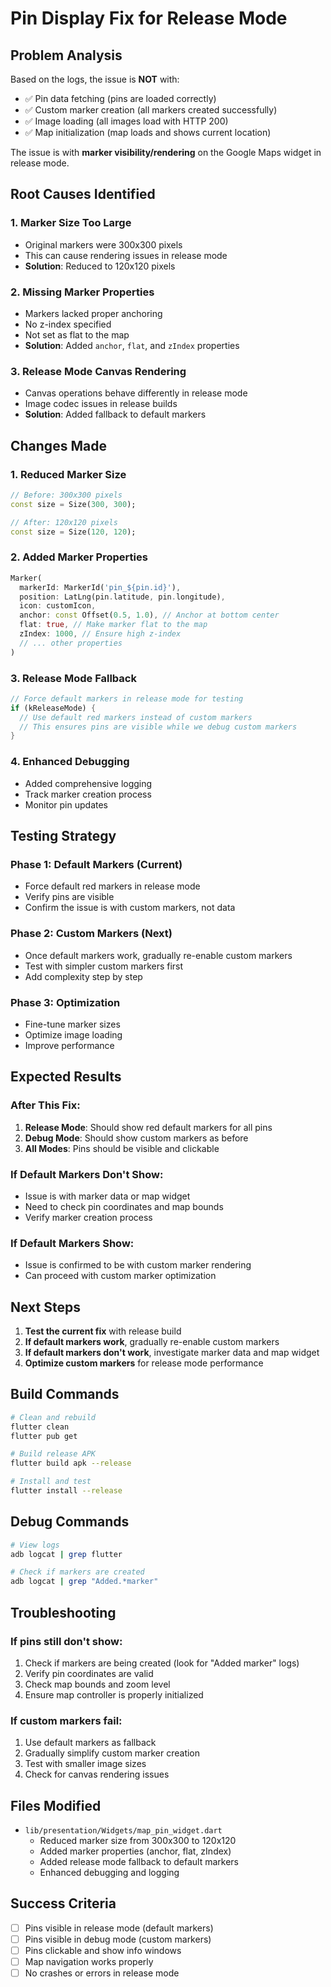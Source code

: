# Pin Display Fix for Release Mode

## Problem Analysis

Based on the logs, the issue is **NOT** with:
- ✅ Pin data fetching (pins are loaded correctly)
- ✅ Custom marker creation (all markers created successfully)
- ✅ Image loading (all images load with HTTP 200)
- ✅ Map initialization (map loads and shows current location)

The issue is with **marker visibility/rendering** on the Google Maps widget in release mode.

## Root Causes Identified

### 1. **Marker Size Too Large**
- Original markers were 300x300 pixels
- This can cause rendering issues in release mode
- **Solution**: Reduced to 120x120 pixels

### 2. **Missing Marker Properties**
- Markers lacked proper anchoring
- No z-index specified
- Not set as flat to the map
- **Solution**: Added `anchor`, `flat`, and `zIndex` properties

### 3. **Release Mode Canvas Rendering**
- Canvas operations behave differently in release mode
- Image codec issues in release builds
- **Solution**: Added fallback to default markers

## Changes Made

### 1. **Reduced Marker Size**
```dart
// Before: 300x300 pixels
const size = Size(300, 300);

// After: 120x120 pixels  
const size = Size(120, 120);
```

### 2. **Added Marker Properties**
```dart
Marker(
  markerId: MarkerId('pin_${pin.id}'),
  position: LatLng(pin.latitude, pin.longitude),
  icon: customIcon,
  anchor: const Offset(0.5, 1.0), // Anchor at bottom center
  flat: true, // Make marker flat to the map
  zIndex: 1000, // Ensure high z-index
  // ... other properties
)
```

### 3. **Release Mode Fallback**
```dart
// Force default markers in release mode for testing
if (kReleaseMode) {
  // Use default red markers instead of custom markers
  // This ensures pins are visible while we debug custom markers
}
```

### 4. **Enhanced Debugging**
- Added comprehensive logging
- Track marker creation process
- Monitor pin updates

## Testing Strategy

### Phase 1: Default Markers (Current)
- Force default red markers in release mode
- Verify pins are visible
- Confirm the issue is with custom markers, not data

### Phase 2: Custom Markers (Next)
- Once default markers work, gradually re-enable custom markers
- Test with simpler custom markers first
- Add complexity step by step

### Phase 3: Optimization
- Fine-tune marker sizes
- Optimize image loading
- Improve performance

## Expected Results

### After This Fix:
1. **Release Mode**: Should show red default markers for all pins
2. **Debug Mode**: Should show custom markers as before
3. **All Modes**: Pins should be visible and clickable

### If Default Markers Don't Show:
- Issue is with marker data or map widget
- Need to check pin coordinates and map bounds
- Verify marker creation process

### If Default Markers Show:
- Issue is confirmed to be with custom marker rendering
- Can proceed with custom marker optimization

## Next Steps

1. **Test the current fix** with release build
2. **If default markers work**, gradually re-enable custom markers
3. **If default markers don't work**, investigate marker data and map widget
4. **Optimize custom markers** for release mode performance

## Build Commands

```bash
# Clean and rebuild
flutter clean
flutter pub get

# Build release APK
flutter build apk --release

# Install and test
flutter install --release
```

## Debug Commands

```bash
# View logs
adb logcat | grep flutter

# Check if markers are created
adb logcat | grep "Added.*marker"
```

## Troubleshooting

### If pins still don't show:
1. Check if markers are being created (look for "Added marker" logs)
2. Verify pin coordinates are valid
3. Check map bounds and zoom level
4. Ensure map controller is properly initialized

### If custom markers fail:
1. Use default markers as fallback
2. Gradually simplify custom marker creation
3. Test with smaller image sizes
4. Check for canvas rendering issues

## Files Modified

- `lib/presentation/Widgets/map_pin_widget.dart`
  - Reduced marker size from 300x300 to 120x120
  - Added marker properties (anchor, flat, zIndex)
  - Added release mode fallback to default markers
  - Enhanced debugging and logging

## Success Criteria

- [ ] Pins visible in release mode (default markers)
- [ ] Pins visible in debug mode (custom markers)
- [ ] Pins clickable and show info windows
- [ ] Map navigation works properly
- [ ] No crashes or errors in release mode 